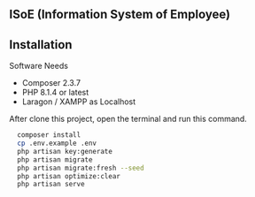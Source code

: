 ## ISoE (Information System of Employee)

## Installation

Software Needs
- Composer 2.3.7
- PHP 8.1.4 or latest
- Laragon / XAMPP as Localhost

After clone this project, open the terminal and run this command.

```bash
  composer install
  cp .env.example .env
  php artisan key:generate
  php artisan migrate
  php artisan migrate:fresh --seed
  php artisan optimize:clear
  php artisan serve
```